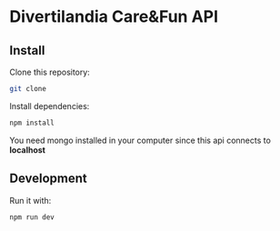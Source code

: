 # Divertilandia Care&Fun API

## Install
Clone this repository:

```sh
git clone 
```

Install dependencies:

```sh
npm install
```

You need mongo installed in your computer since this api connects to **localhost**

## Development

Run it with:

```sh
npm run dev
```